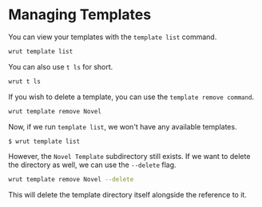 # Managing Templates

You can view your templates with the `template list` command.

```sh
wrut template list
```

You can also use `t ls` for short.

```sh
wrut t ls
```

If you wish to delete a template, you can use the `template remove command`.

```sh
wrut template remove Novel
```

Now, if we run `template list`, we won't have any available templates.

```sh
$ wrut template list

```

However, the `Novel Template` subdirectory still exists. If we want to delete
the directory as well, we can use the `--delete` flag.

```sh
wrut template remove Novel --delete
```

This will delete the template directory itself alongside the reference to it.
